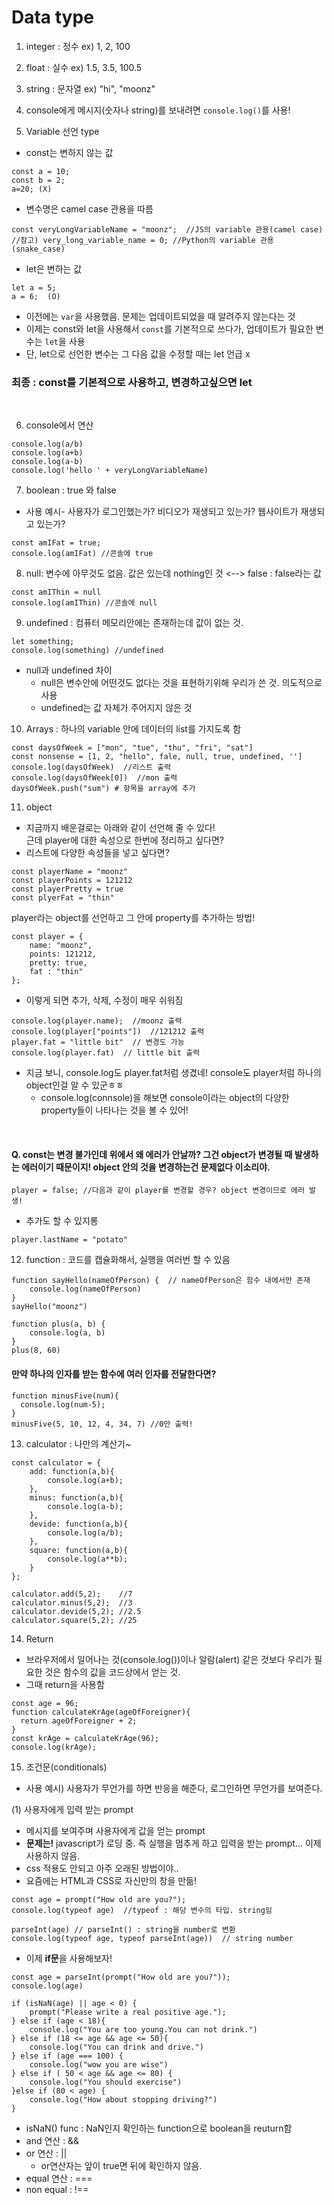 <h1>Data type</h1>

1. integer : 정수  ex) 1, 2, 100

2. float : 실수  ex) 1.5, 3.5, 100.5

3. string : 문자열 ex) "hi", "moonz"

4. console에게 메시지(숫자나 string)를 보내려면 ```console.log()```를 사용!

5. Variable 선언 type
- const는 변하지 않는 값
```
const a = 10;
const b = 2;
a=20; (X)
```

- 변수명은 camel case 관용을 따름
```
const veryLongVariableName = "moonz";  //JS의 variable 관용(camel case)
//참고) very_long_variable_name = 0; //Python의 variable 관용(snake_case)
```

- let은 변하는 값
```
let a = 5;
a = 6;  (O)
```

- 이전에는 ```var```을 사용했음. 문제는 업데이트되었을 때 알려주지 않는다는 것
- 이제는 const와 let을 사용해서 ```const```를 기본적으로 쓰다가, 업데이트가 필요한 변수는 ```let```을 사용 
- 단, let으로 선언한 변수는 그 다음 값을 수정할 때는 let 언급 x
<h3> 최종 : const를 기본적으로 사용하고, 변경하고싶으면 let</h3>
<br>

6. console에서 연산

```
console.log(a/b)
console.log(a+b)
console.log(a-b)
console.log('hello ' + veryLongVariableName)
```

7. boolean : true 와 false
- 사용 예시- 사용자가 로그인했는가? 비디오가 재생되고 있는가? 웹사이트가 재생되고 있는가?
```
const amIFat = true;
console.log(amIFat) //콘솔에 true
```

8. null: 변수에 아무것도 없음. 값은 있는데 nothing인 것 <--> false : false라는 값 
```
const amIThin = null
console.log(amIThin) //콘솔에 null
```

9. undefined : 컴퓨터 메모리안에는 존재하는데 값이 없는 것.
```
let something; 
console.log(something) //undefined 
```
- null과 undefined 차이
  - null은 변수안에 어떤것도 없다는 것을 표현하기위해 우리가 쓴 것. 의도적으로 사용
  - undefined는 값 자체가 주어지지 않은 것

10. Arrays : 하나의 variable 안에 데이터의 list를 가지도록 함
```
const daysOfWeek = ["mon", "tue", "thu", "fri", "sat"]
const nonsense = [1, 2, "hello", fale, null, true, undefined, '']
console.log(daysOfWeek)  //리스트 출력
console.log(daysOfWeek[0])  //mon 출력
daysOfWeek.push("sum") # 항목을 array에 추가
```

11. object
- 지금까지 배운걸로는 아래와 같이 선언해 줄 수 있다!<br>
  근데 player에 대한 속성으로 한번에 정리하고 싶다면?
- 리스트에 다양한 속성들을 넣고 싶다면?
```
const playerName = "moonz"
const playerPoints = 121212
const playerPretty = true
const plyerFat = "thin"
```

player라는 object를 선언하고 그 안에 property를 추가하는 방법!
```
const player = {
    name: "moonz",
    points: 121212,
    pretty: true,
    fat : "thin"
};
```
- 이렇게 되면 추가, 삭제, 수정이 매우 쉬워짐
```
console.log(player.name);  //moonz 출력
console.log(player["points"])  //121212 출력
player.fat = "little bit"  // 변경도 가능
console.log(player.fat)  // little bit 출력
```
- 지금 보니, console.log도 player.fat처럼 생겼네! console도 player처럼 하나의 object인걸 알 수 있군ㅎㅎ 
  - console.log(connsole)을 해보면 console이라는 object의 다양한 property들이 나타나는 것을 볼 수 있어!
  
<br>
<h4><b>Q.</b> const는 변경 불가인데 위에서 왜 에러가 안날까? 그건 object가 변경될 때 발생하는 에러이기 때문이지! object 안의 것을 변경하는건 문제없다 이소리야.</h4>

```
player = false; //다음과 같이 player를 변경할 경우? object 변경이므로 에러 발생!
```
- 추가도 할 수 있지롱
```
player.lastName = "potato"
```

12. function : 코드를 캡슐화해서, 실행을 여러번 할 수 있음
```
function sayHello(nameOfPerson) {  // nameOfPerson은 함수 내에서만 존재
    console.log(nameOfPerson)
}
sayHello("moonz")

function plus(a, b) {
    console.log(a, b)
}
plus(8, 60)  
```

<h4>만약 하나의 인자를 받는 함수에 여러 인자를 전달한다면?</h4>

```
function minusFive(num){
  console.log(num-5);
}
minusFive(5, 10, 12, 4, 34, 7) //0만 출력!
```
13. calculator : 나만의 계산기~
```
const calculator = {
    add: function(a,b){
        console.log(a+b);
    },
    minus: function(a,b){
        console.log(a-b);
    },
    devide: function(a,b){
        console.log(a/b);
    },
    square: function(a,b){
        console.log(a**b);
    }
};

calculator.add(5,2);    //7
calculator.minus(5,2);  //3
calculator.devide(5,2); //2.5
calculator.square(5,2); //25
```

14. Return
- 브라우저에서 일어나는 것(console.log())이나 알람(alert) 같은 것보다 우리가 필요한 것은 함수의 값을 코드상에서 얻는 것.
- 그때 return을 사용함

```
const age = 96;
function calculateKrAge(ageOfForeigner){
  return ageOfForeigner + 2;
}
const krAge = calculateKrAge(96);
console.log(krAge);
```

15. 조건문(conditionals)
- 사용 예시) 사용자가 무언가를 하면 반응을 해준다, 로그인하면 무언가를 보여준다.

(1) 사용자에게 입력 받는 prompt
- 메시지를 보여주며 사용자에게 값을 얻는 prompt
- <b>문제는!</b> javascript가 로딩 중. 즉 실행을 멈추게 하고 입력을 받는 prompt... 이제 사용하지 않음.
- css 적용도 안되고 아주 오래된 방법이야.. 
- 요즘에는 HTML과 CSS로 자신만의 창을 만듦!
```
const age = prompt("How old are you?");    
console.log(typeof age)  //typeof : 해당 변수의 타입. string임

parseInt(age) // parseInt() : string을 number로 변환
console.log(typeof age, typeof parseInt(age))  // string number
```

- 이제 <b>if문</b>을 사용해보자! 
```
const age = parseInt(prompt("How old are you?"));   
console.log(age)

if (isNaN(age) || age < 0) { 
    prompt("Please write a real positive age.");   
} else if (age < 18){
    console.log("You are too young.You can not drink.")
} else if (18 <= age && age <= 50){
    console.log("You can drink and drive.")
} else if (age === 100) {
    console.log("wow you are wise")
} else if ( 50 < age && age <= 80) {
    console.log("You should exercise")
}else if (80 < age) {
    console.log("How about stopping driving?")
} 
```
- isNaN() func : NaN인지 확인하는 function으로 boolean을 reuturn함
- and 연산 : &&
- or 연산 : ||
  - or연산자는 앞이 true면 뒤에 확인하지 않음.
- equal 연산 : ===
- non equal : !==
